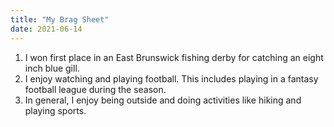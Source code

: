 ```yaml
---
title: "My Brag Sheet"
date: 2021-06-14
---
```

1. I won first place in an East Brunswick fishing derby for catching an eight inch blue gill.
2. I enjoy watching and playing football. This includes playing in a fantasy football league during the season.
3. In general, I enjoy being outside and doing activities like hiking and playing sports. 
